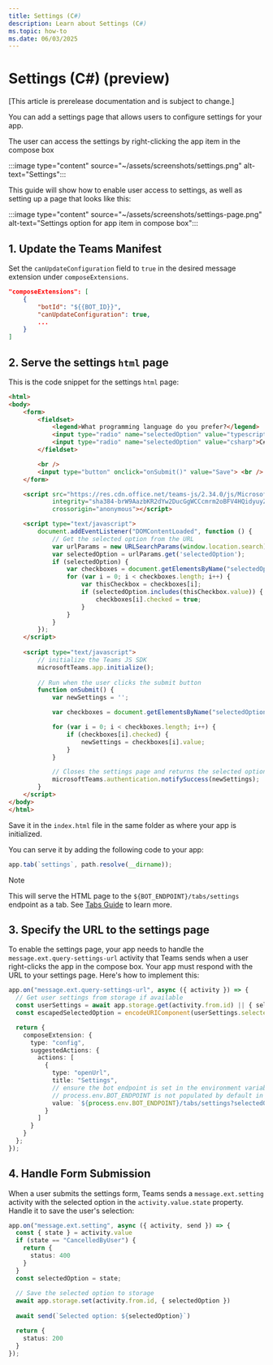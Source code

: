```yaml
---
title: Settings (C#)
description: Learn about Settings (C#)
ms.topic: how-to
ms.date: 06/03/2025
---
```


# Settings (C#) (preview)

[This article is prerelease documentation and is subject to change.]

You can add a settings page that allows users to configure settings for your app.

The user can access the settings by right-clicking the app item in the compose box

:::image type="content" source="~/assets/screenshots/settings.png" alt-text="Settings":::

This guide will show how to enable user access to settings, as well as setting up a page that looks like this:

:::image type="content" source="~/assets/screenshots/settings-page.png" alt-text="Settings option for app item in compose box":::

## 1. Update the Teams Manifest

Set the `canUpdateConfiguration` field to `true` in the desired message extension under `composeExtensions`.

```json
"composeExtensions": [
    {
        "botId": "${{BOT_ID}}",
        "canUpdateConfiguration": true,
        ...
    }
]
```

## 2. Serve the settings `html` page

This is the code snippet for the settings `html` page:

```html
<html>
<body>
    <form>
        <fieldset>
            <legend>What programming language do you prefer?</legend>
            <input type="radio" name="selectedOption" value="typescript">Typescript<br>
            <input type="radio" name="selectedOption" value="csharp">C#<br>
        </fieldset>

        <br />
        <input type="button" onclick="onSubmit()" value="Save"> <br />
    </form>

    <script src="https://res.cdn.office.net/teams-js/2.34.0/js/MicrosoftTeams.min.js"
            integrity="sha384-brW9AazbKR2dYw2DucGgWCCcmrm2oBFV4HQidyuyZRI/TnAkmOOnTARSTdps3Hwt"
            crossorigin="anonymous"></script>

    <script type="text/javascript">
        document.addEventListener("DOMContentLoaded", function () {
            // Get the selected option from the URL
            var urlParams = new URLSearchParams(window.location.search);
            var selectedOption = urlParams.get('selectedOption');
            if (selectedOption) {
                var checkboxes = document.getElementsByName("selectedOption");
                for (var i = 0; i < checkboxes.length; i++) {
                    var thisCheckbox = checkboxes[i];
                    if (selectedOption.includes(thisCheckbox.value)) {
                        checkboxes[i].checked = true;
                    }
                }
            }
        });
    </script>
        
    <script type="text/javascript">
        // initialize the Teams JS SDK
        microsoftTeams.app.initialize();
        
        // Run when the user clicks the submit button
        function onSubmit() {
            var newSettings = '';

            var checkboxes = document.getElementsByName("selectedOption");

            for (var i = 0; i < checkboxes.length; i++) {
                if (checkboxes[i].checked) {
                    newSettings = checkboxes[i].value;
                }
            }

            // Closes the settings page and returns the selected option to the bot
            microsoftTeams.authentication.notifySuccess(newSettings);
        }
    </script>
</body>
</html>
```

Save it in the `index.html` file in the same folder as where your app is initialized.

You can serve it by adding the following code to your app:

```ts
app.tab(`settings`, path.resolve(__dirname));
```

> [!NOTE]
> This will serve the HTML page to the `${BOT_ENDPOINT}/tabs/settings` endpoint as a tab. See [Tabs Guide](../tabs/overview.md) to learn more.

## 3. Specify the URL to the settings page

To enable the settings page, your app needs to handle the `message.ext.query-settings-url` activity that Teams sends when a user right-clicks the app in the compose box. Your app must respond with the URL to your settings page. Here's how to implement this:

```ts
app.on("message.ext.query-settings-url", async ({ activity }) => {
  // Get user settings from storage if available
  const userSettings = await app.storage.get(activity.from.id) || { selectedOption: '' }
  const escapedSelectedOption = encodeURIComponent(userSettings.selectedOption);

  return {
    composeExtension: {
      type: "config",
      suggestedActions: {
        actions: [
          {
            type: "openUrl",
            title: "Settings",
            // ensure the bot endpoint is set in the environment variables
            // process.env.BOT_ENDPOINT is not populated by default in the Teams Toolkit setup. 
            value: `${process.env.BOT_ENDPOINT}/tabs/settings?selectedOption=${escapedSelectedOption}`
          }
        ]
      }
    }
  };
});
```

## 4. Handle Form Submission

When a user submits the settings form, Teams sends a `message.ext.setting` activity with the selected option in the `activity.value.state` property. Handle it to save the user's selection:

```ts
app.on("message.ext.setting", async ({ activity, send }) => {
  const { state } = activity.value
  if (state == "CancelledByUser") {
    return {
      status: 400
    }
  }
  const selectedOption = state;
  
  // Save the selected option to storage
  await app.storage.set(activity.from.id, { selectedOption })
  
  await send(`Selected option: ${selectedOption}`)

  return {
    status: 200
  }
});
```
